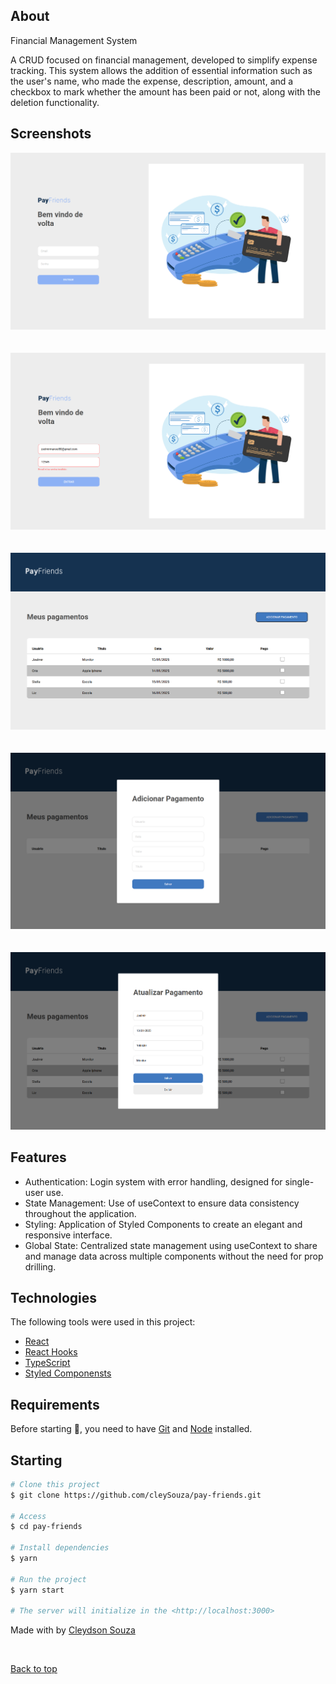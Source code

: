 ## About

Financial Management System

A CRUD focused on financial management, developed to simplify expense tracking. This system allows the addition of essential information such as the user's name, who made the expense, description, amount, and a checkbox to mark whether the amount has been paid or not, along with the deletion functionality.

## Screenshots

<div align="center" id="top"> 
  <img src="./src/assets/Captura de tela 2025-01-16 112452.png" alt="Pay-Friends" />
</div>
<br/>
<br/>
<div align="center" id="top"> 
  <img src="./src/assets/Captura de tela 2025-01-16 112640.png" alt="Pay-Friends" />
</div>
<br/>
<br/>
<div align="center" id="top"> 
  <img src="./src/assets/Captura de tela 2025-01-16 112141.png" alt="Pay-Friends" />
</div>
<br/>
<br/>
<div align="center" id="top"> 
  <img src="./src/assets/Captura de tela 2025-01-16 112716.png" alt="Pay-Friends" />
</div>
<br/>
<br/>
<div align="center" id="top"> 
  <img src="./src/assets/Captura de tela 2025-01-16 112210.png" alt="Pay-Friends" />
</div>

## Features

- Authentication: Login system with error handling, designed for single-user use.
- State Management: Use of useContext to ensure data consistency throughout the application.
- Styling: Application of Styled Components to create an elegant and responsive interface.
- Global State: Centralized state management using useContext to share and manage data across multiple components without the need for prop drilling.

## Technologies

The following tools were used in this project:

- [React](https://pt-br.reactjs.org/)
- [React Hooks](https://react-hook-form.com/)
- [TypeScript](https://www.typescriptlang.org/)
- [Styled Componensts](https://styled-components.com/)

## Requirements

Before starting 🏁, you need to have [Git](https://git-scm.com) and [Node](https://nodejs.org/en/) installed.

## Starting

```bash
# Clone this project
$ git clone https://github.com/cleySouza/pay-friends.git

# Access
$ cd pay-friends

# Install dependencies
$ yarn

# Run the project
$ yarn start

# The server will initialize in the <http://localhost:3000>
```

Made with by <a href="https://github.com/cleySouza" target="_blank">Cleydson Souza</a>

&#xa0;

<a href="#top">Back to top</a>

